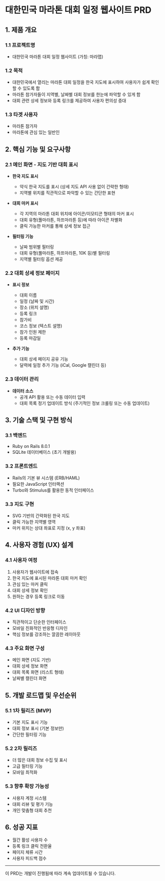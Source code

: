 # 대한민국 마라톤 대회 일정 웹사이트 PRD

## 1. 제품 개요

### 1.1 프로젝트명
- 대한민국 마라톤 대회 일정 웹사이트 (가칭: 마라맵)

### 1.2 목적
- 대한민국에서 열리는 마라톤 대회 일정을 한국 지도에 표시하여 사용자가 쉽게 확인할 수 있도록 함
- 마라톤 참가자들이 지역별, 날짜별 대회 정보를 한눈에 파악할 수 있게 함
- 대회 관련 상세 정보와 등록 링크를 제공하여 사용자 편의성 증대

### 1.3 타겟 사용자
- 마라톤 참가자
- 마라톤에 관심 있는 일반인

## 2. 핵심 기능 및 요구사항

### 2.1 메인 화면 - 지도 기반 대회 표시
- **한국 지도 표시**
  - 약식 한국 지도를 표시 (상세 지도 API 사용 없이 간략한 형태)
  - 지역별 위치를 직관적으로 파악할 수 있는 간단한 표현
  
- **대회 마커 표시**
  - 각 지역의 마라톤 대회 위치에 아이콘/이모티콘 형태의 마커 표시
  - 대회 유형(풀마라톤, 하프마라톤 등)에 따라 아이콘 차별화
  - 클릭 가능한 마커를 통해 상세 정보 접근

- **필터링 기능**
  - 날짜 범위별 필터링
  - 대회 유형(풀마라톤, 하프마라톤, 10K 등)별 필터링
  - 지역별 필터링 옵션 제공

### 2.2 대회 상세 정보 페이지
- **표시 정보**
  - 대회 이름
  - 일정 (날짜 및 시간)
  - 장소 (위치 설명)
  - 등록 링크
  - 참가비
  - 코스 정보 (텍스트 설명)
  - 참가 인원 제한
  - 등록 마감일
  
- **추가 기능**
  - 대회 상세 페이지 공유 기능
  - 달력에 일정 추가 기능 (iCal, Google 캘린더 등)

### 2.3 데이터 관리
- **데이터 소스**
  - 공개 API 활용 또는 수동 데이터 입력
  - 대회 목록 정기 업데이트 방식 (주기적인 정보 크롤링 또는 수동 업데이트)

## 3. 기술 스택 및 구현 방식

### 3.1 백엔드
- Ruby on Rails 8.0.1
- SQLite 데이터베이스 (초기 개발용)

### 3.2 프론트엔드
- Rails의 기본 뷰 시스템 (ERB/HAML)
- 필요한 JavaScript 인터랙션
- Turbo와 Stimulus를 활용한 동적 인터페이스

### 3.3 지도 구현
- SVG 기반의 간략화된 한국 지도
- 클릭 가능한 지역별 영역
- 마커 위치는 상대 좌표로 지정 (x, y 좌표)

## 4. 사용자 경험 (UX) 설계

### 4.1 사용자 여정
1. 사용자가 웹사이트에 접속
2. 한국 지도에 표시된 마라톤 대회 마커 확인
3. 관심 있는 마커 클릭
4. 대회 상세 정보 확인
5. 원하는 경우 등록 링크로 이동

### 4.2 UI 디자인 방향
- 직관적이고 단순한 인터페이스
- 모바일 친화적인 반응형 디자인
- 핵심 정보를 강조하는 깔끔한 레이아웃

### 4.3 주요 화면 구성
- 메인 화면 (지도 기반)
- 대회 상세 정보 화면
- 대회 목록 화면 (리스트 형태)
- 날짜별 캘린더 화면

## 5. 개발 로드맵 및 우선순위

### 5.1 1차 릴리즈 (MVP)
- 기본 지도 표시 기능
- 대회 정보 표시 (기본 정보만)
- 간단한 필터링 기능

### 5.2 2차 릴리즈
- 더 많은 대회 정보 수집 및 표시
- 고급 필터링 기능
- 모바일 최적화

### 5.3 향후 확장 가능성
- 사용자 계정 시스템
- 대회 리뷰 및 평가 기능
- 개인 맞춤형 대회 추천

## 6. 성공 지표

- 월간 활성 사용자 수
- 등록 링크 클릭 전환율
- 페이지 체류 시간
- 사용자 피드백 점수

---

이 PRD는 개발이 진행됨에 따라 계속 업데이트될 수 있습니다. 